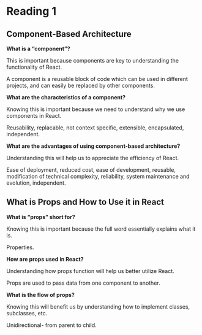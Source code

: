 # Reading 1

## Component-Based Architecture

**What is a “component”?**

This is important because components are key to understanding the functionality of React. 

A component is a reusable block of code which can be used in different projects, and can easily be replaced by other components.

**What are the characteristics of a component?**

Knowing this is important because we need to understand why we use components in React. 

Reusability, replacable, not context specific, extensible, encapsulated, independent.

**What are the advantages of using component-based architecture?**

Understanding this will help us to appreciate the efficiency of React.

Ease of deployment, reduced cost, ease of development, reusable, modification of technical complexity, reliability, system maintenance and evolution, independent.

## What is Props and How to Use it in React

**What is “props” short for?**

Knowing this is important because the full word essentially explains what it is.

Properties.

**How are props used in React?**

Understanding how props function will help us better utilize React.

Props are used to pass data from one component to another.

**What is the flow of props?**

Knowing this will benefit us by understanding how to implement classes, subclasses, etc.

Unidirectional- from parent to child.